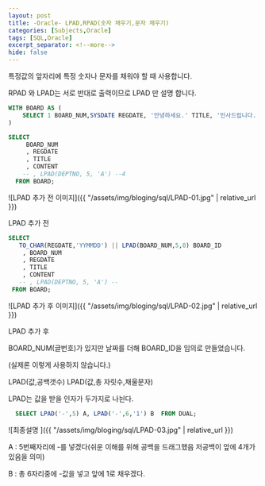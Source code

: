 ```yaml
---
layout: post
title: -Oracle- LPAD,RPAD(숫자 채우기,문자 채우기)
categories: [Subjects,Oracle]
tags: [SQL,Oracle]
excerpt_separator: <!--more-->
hide: false
---
```


특정값의 앞자리에 특정 숫자나 문자를 채워야 할 때 사용합니다.

RPAD 와 LPAD는 서로 반대로 출력이므로 LPAD 만 설명 합니다.

 <!--more-->

```sql
WITH BOARD AS (
    SELECT 1 BOARD_NUM,SYSDATE REGDATE, '안녕하세요.' TITLE, '인사드립니다. 웅덩이에 빠졌습니다.' CONTENT FROM DUAL
)

SELECT
     BOARD_NUM
     , REGDATE
     , TITLE
     , CONTENT
    -- , LPAD(DEPTNO, 5, 'A') --4
  FROM BOARD;
```

![LPAD 추가 전 이미지]({{ "/assets/img/bloging/sql/LPAD-01.jpg" | relative_url }})

 LPAD 추가 전

 ```sql
 SELECT
    TO_CHAR(REGDATE,'YYMMDD') || LPAD(BOARD_NUM,5,0) BOARD_ID
     , BOARD_NUM
     , REGDATE
     , TITLE
     , CONTENT
    -- , LPAD(DEPTNO, 5, 'A') --
  FROM BOARD;
 ```

![LPAD 추가 후 이미지]({{ "/assets/img/bloging/sql/LPAD-02.jpg" | relative_url }})

LPAD 추가 후

BOARD_NUM(글번호)가 있지만 날짜를 더해 BOARD_ID을 임의로 만들었습니다.

(실제론 이렇게 사용하지 않습니다.)

LPAD(값,공백갯수)
LPAD(값,총 자릿수,채울문자)

LPAD는 값을 받을 인자가 두가지로 나뉜다.
```sql
  SELECT LPAD('-',5) A, LPAD('-',6,'1') B  FROM DUAL;
```

![최종설명 ]({{ "/assets/img/bloging/sql/LPAD-03.jpg" | relative_url }})

A : 5번째자리에 -를 넣겠다(쉬운 이해를 위해 공백을 드래그했음 저공백이 앞에 4개가있음을 의미)

B : 총 6자리중에 -값을 넣고 앞에 1로 채우겠다.
